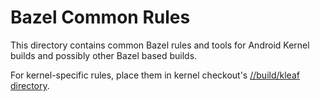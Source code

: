 # Bazel Common Rules

This directory contains common Bazel rules and tools for Android Kernel builds
and possibly other Bazel based builds.

For kernel-specific rules, place them in kernel checkout's [//build/kleaf
directory](https://android.googlesource.com/kernel/build/+/master/kleaf/).
